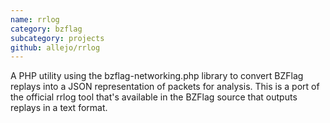 ```yaml
---
name: rrlog
category: bzflag
subcategory: projects
github: allejo/rrlog
---
```


A PHP utility using the bzflag-networking.php library to convert BZFlag replays into a JSON representation of packets for analysis. This is a port of the official rrlog tool that's available in the BZFlag source that outputs replays in a text format.
